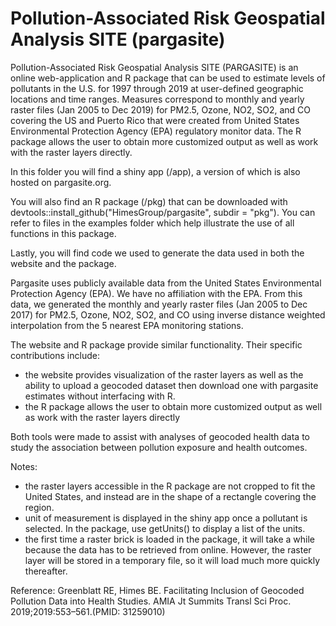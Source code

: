 # Pollution-Associated Risk Geospatial Analysis SITE (pargasite)

Pollution-Associated Risk Geospatial Analysis SITE (PARGASITE) is an online web-application and R package that can be used to estimate levels of pollutants in the U.S. for 1997 through 2019 at user-defined geographic locations and time ranges. Measures correspond to monthly and yearly raster files (Jan 2005 to Dec 2019) for PM2.5, Ozone, NO2, SO2, and CO covering the US and Puerto Rico that were created from United States Environmental Protection Agency (EPA) regulatory monitor data. The R package allows the user to obtain more customized output as well as work with the raster layers directly.

In this folder you will find a shiny app (/app), a version of which is also hosted on pargasite.org. 

You will also find an R package (/pkg) that can be downloaded with devtools::install_github("HimesGroup/pargasite", subdir = "pkg"). You can refer to files in the examples folder which help illustrate the use of all functions in this package. 

Lastly, you will find code we used to generate the data used in both the website and the package.

Pargasite uses publicly available data from the United States Environmental Protection Agency (EPA). We have no affiliation with the EPA. 
From this data, we generated the monthly and yearly raster files (Jan 2005 to Dec 2017) for PM2.5, Ozone, NO2, SO2, and CO using inverse distance weighted interpolation from the 5 nearest EPA monitoring stations.

The website and R package provide similar functionality. Their specific contributions include:
- the website provides visualization of the raster layers as well as the ability to upload a geocoded dataset then download one with pargasite estimates without interfacing with R.  
- the R package allows the user to obtain more customized output as well as work with the raster layers directly 

Both tools were made to assist with analyses of geocoded health data to study the association between pollution exposure and health outcomes.

Notes:
- the raster layers accessible in the R package are not cropped to fit the United States, and instead are in the shape of a rectangle covering the region. 
- unit of measurement is displayed in the shiny app once a pollutant is selected. In the package, use getUnits() to display a list of the units.
- the first time a raster brick is loaded in the package, it will take a while because the data has to be retrieved from online. However, the raster layer will be stored in a temporary file, so it will load much more quickly thereafter.

Reference: Greenblatt RE, Himes BE. Facilitating Inclusion of Geocoded Pollution Data into Health Studies. AMIA Jt Summits Transl Sci Proc. 2019;2019:553–561.(PMID: 31259010)
